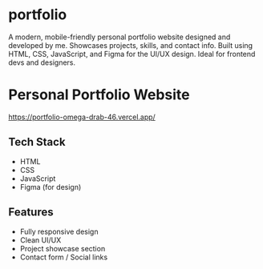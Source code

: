 # portfolio
A modern, mobile-friendly personal portfolio website designed and developed by me. Showcases projects, skills, and contact info. Built using HTML, CSS, JavaScript, and Figma for the UI/UX design. Ideal for frontend devs and designers.

# Personal Portfolio Website
https://portfolio-omega-drab-46.vercel.app/
## Tech Stack
- HTML
- CSS
- JavaScript
- Figma (for design)

## Features

- Fully responsive design
- Clean UI/UX
- Project showcase section
- Contact form / Social links
